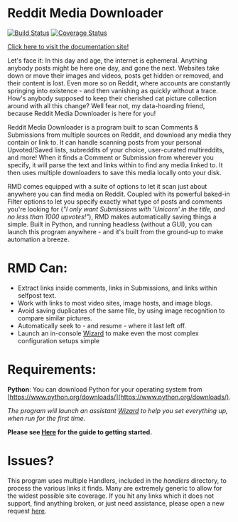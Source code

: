 # Reddit Media Downloader 
[![Build Status](https://travis-ci.org/shadowmoose/RedditDownloader.svg?branch=master)](https://travis-ci.org/shadowmoose/RedditDownloader) [![Coverage Status](https://coveralls.io/repos/github/shadowmoose/RedditDownloader/badge.svg?branch=master)](https://coveralls.io/github/shadowmoose/RedditDownloader?branch=master)

[Click here to visit the documentation site!](https://shadowmoose.github.io/RedditDownloader/docs/site/User_Guide.html)

Let's face it: In this day and age, the internet is ephemeral. Anything anybody posts might be here one day,
and gone the next. Websites take down or move their images and videos, posts get hidden or removed, and their
content is lost. Even more so on Reddit, where accounts are constantly springing into existence -
and then vanishing as quickly without a trace. How's anybody supposed to keep their cherished cat picture 
collection around with all this change? Well fear not, my data-hoarding friend,
because Reddit Media Downloader is here for you!


Reddit Media Downloader is a program built to scan Comments & Submissions from multiple sources on Reddit, 
and download any media they contain or link to. It can handle scanning posts from your personal 
Upvoted/Saved lists, subreddits of your choice, user-curated multireddits, and more!
When it finds a Comment or Submission from wherever you specify, it will parse the text and links within to
find any media linked to. It then uses multiple downloaders to save this media locally onto your disk.


RMD comes equipped with a suite of options to let it scan just about anywhere you can find media on Reddit.
Coupled with its powerful baked-in Filter options to let you specify exactly what type of posts and comments
you're looking for (*"I only want Submissions with 'Unicorn' in the title, and no less than 1000 upvotes!"*), 
RMD makes automatically saving things a simple. Built in Python, and running headless (without a GUI), you can
launch this program anywhere - and it's built from the ground-up to make automation a breeze.

# RMD Can:
* Extract links inside comments, links in Submissions, and links within selfpost text.
* Work with links to most video sites, image hosts, and image blogs.
* Avoid saving duplicates of the same file, by using image recognition to compare similar pictures.
* Automatically seek to - and resume - where it last left off.
* Launch an in-console [Wizard](/docs/site/User_Guide.md#the-wizard) to make even the most complex configuration setups simple

# Requirements:
**Python**: You can download Python for your operating system from [https://www.python.org/downloads/](https://www.python.org/downloads/).

*The program will launch an assistant [Wizard](/docs/site/User_Guide.md#the-wizard) to help you set everything up, when run for the first time.*

**Please see [Here](https://shadowmoose.github.io/RedditDownloader/docs/site/User_Guide.html) for the guide to getting started.**


# Issues?
This program uses multiple Handlers, included in the *handlers* directory, to process the various links it finds. Many are extremely generic to allow for the widest possible site coverage.
If you hit any links which it does not support, find anything broken, or just need assistance, please open a new request [here](https://github.com/shadowmoose/RedditDownloader/issues/new).
